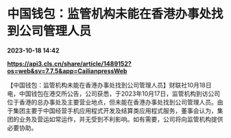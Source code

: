 # 中国钱包：监管机构未能在香港办事处找到公司管理人员

**2023-10-18 14:42**

**https://api3.cls.cn/share/article/1489152?os=web&sv=7.7.5&app=CailianpressWeb**

【中国钱包：监管机构未能在香港办事处找到公司管理人员】财联社10月18日电，中国钱包在港交所公告，公司获悉，于2023年10月17日，监管机构到访公司位于香港的总办事处及主要营业地点，但未能在香港办事处找到公司管理人员。由于集团主要于中国经营手机应用程式开发及结算类应用程式服务，董事会认为，集团的业务及营运如常运作，并无受到不利影响。如有需要，公司将向监管机构提供必要协助。